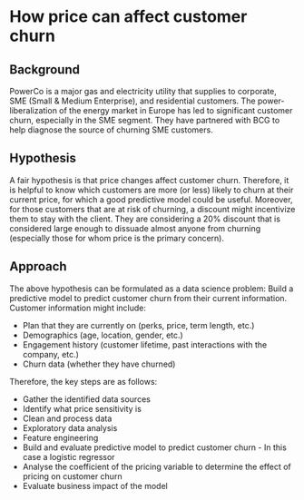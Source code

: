 # How price can affect customer churn

## Background

PowerCo is a major gas and electricity utility that supplies to corporate, SME (Small &
Medium Enterprise), and residential customers. The power-liberalization of the energy
market in Europe has led to significant customer churn, especially in the SME segment.
They have partnered with BCG to help diagnose the source of churning SME customers.

## Hypothesis

A fair hypothesis is that price changes affect customer churn. Therefore, it is helpful
to know which customers are more (or less) likely to churn at their current price, for
which a good predictive model could be useful. Moreover, for those customers that are at
risk of churning, a discount might incentivize them to stay with the client. They are
considering a 20% discount that is considered large enough to dissuade almost anyone
from churning (especially those for whom price is the primary concern).

## Approach

The above hypothesis can be formulated as a data science problem: Build a
predictive model to predict customer churn from their current information. Customer
information might include:

- Plan that they are currently on (perks, price, term length, etc.)
- Demographics (age, location, gender, etc.)
- Engagement history (customer lifetime, past interactions with the company, etc.)
- Churn data (whether they have churned)

Therefore, the key steps are as follows:

- Gather the identified data sources
- Identify what price sensitivity is
- Clean and process data
- Exploratory data analysis
- Feature engineering
- Build and evaluate predictive model to predict customer churn - In this case a logistic regressor
- Analyse the coefficient of the pricing variable to determine the effect of pricing on
  customer churn
- Evaluate business impact of the model

